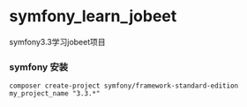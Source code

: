 # symfony_learn_jobeet
symfony3.3学习jobeet项目
### symfony 安装
``` 
composer create-project symfony/framework-standard-edition my_project_name "3.3.*"
